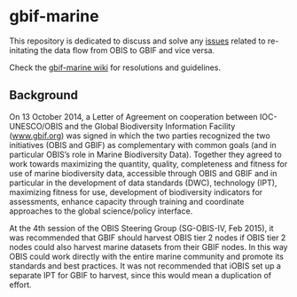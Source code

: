 # gbif-marine

This repository is dedicated to discuss and solve any [issues](https://github.com/iobis/gbif-marine/issues) related to re-initating the data flow from OBIS to GBIF and vice versa. 

Check the [gbif-marine wiki](https://github.com/iobis/gbif-marine/wiki) for resolutions and guidelines.

## Background

On 13 October 2014, a Letter of Agreement on cooperation between IOC-UNESCO/OBIS and the Global Biodiversity Information Facility (www.gbif.org) was signed in which the two parties recognized the two initiatives (OBIS and GBIF) as complementary with common goals (and in particular OBIS’s role in Marine Biodiversity Data). Together they agreed to work towards maximizing the quantity, quality, completeness and fitness for use of marine biodiversity data, accessible through OBIS and GBIF and in particular in the development of data standards (DWC), technology (IPT), maximizing fitness for use, development of biodiversity indicators for assessments, enhance capacity through training and coordinate approaches to the global science/policy interface. 

At the 4th session of the OBIS Steering Group (SG-OBIS-IV, Feb 2015), it was recommended that GBIF should harvest OBIS tier 2 nodes if OBIS tier 2 nodes could also harvest marine datasets from their GBIF nodes. In this way OBIS could work directly with the entire marine community and promote its standards and best practices. It was not recommended that iOBIS set up a separate IPT for GBIF to harvest, since this would mean a duplication of effort.  


